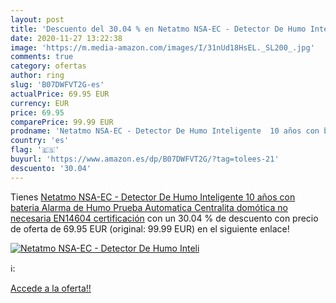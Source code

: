 ```yaml
---
layout: post
title: 'Descuento del 30.04 % en Netatmo NSA-EC - Detector De Humo Inteli'
date: 2020-11-27 13:22:38
image: 'https://m.media-amazon.com/images/I/31nUd18HsEL._SL200_.jpg'
comments: true
category: ofertas
author: ring
slug: 'B07DWFVT2G-es'
actualPrice: 69.95 EUR
currency: EUR
price: 69.95
comparePrice: 99.99 EUR
prodname: 'Netatmo NSA-EC - Detector De Humo Inteligente  10 años con bateria  Alarma de Humo  Prueba Automatica  Centralita domótica no necesaria  EN14604 certificación'
country: 'es'
flag: '🇪🇸'
buyurl: 'https://www.amazon.es/dp/B07DWFVT2G/?tag=tolees-21'
descuento: '30.04'
---
```


Tienes [Netatmo NSA-EC - Detector De Humo Inteligente  10 años con bateria  Alarma de Humo  Prueba Automatica  Centralita domótica no necesaria  EN14604 certificación](https://www.amazon.es/dp/B07DWFVT2G/?tag=tolees-21) con un 30.04 % de descuento con precio de oferta de 69.95 EUR (original: 99.99 EUR) en el siguiente enlace!

[![Netatmo NSA-EC - Detector De Humo Inteli](https://m.media-amazon.com/images/I/31nUd18HsEL._SL200_.jpg)](https://www.amazon.es/dp/B07DWFVT2G/?tag=tolees-21)

ℹ️:


[Accede a la oferta!!](https://www.amazon.es/dp/B07DWFVT2G/?tag=tolees-21)
